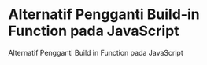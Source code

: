 # Alternatif Pengganti Build-in Function pada JavaScript
Alternatif Pengganti Build in Function pada JavaScript
